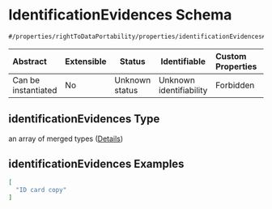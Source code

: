 # IdentificationEvidences Schema

```txt
#/properties/rightToDataPortability/properties/identificationEvidences#/properties/rightToDataPortability/properties/identificationEvidences
```




| Abstract            | Extensible | Status         | Identifiable            | Custom Properties | Additional Properties | Access Restrictions | Defined In                                                           |
| :------------------ | ---------- | -------------- | ----------------------- | :---------------- | --------------------- | ------------------- | -------------------------------------------------------------------- |
| Can be instantiated | No         | Unknown status | Unknown identifiability | Forbidden         | Allowed               | none                | [tilt-schema.json\*](../out/tilt-schema.json "open original schema") |

## identificationEvidences Type

an array of merged types ([Details](tilt-schema-properties-righttodataportability-properties-identificationevidences-items.md))

## identificationEvidences Examples

```json
[
  "ID card copy"
]
```
